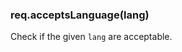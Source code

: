 <h3 id='req.acceptsLanguage'>req.acceptsLanguage(lang)</h3>

Check if the given `lang` are acceptable.
